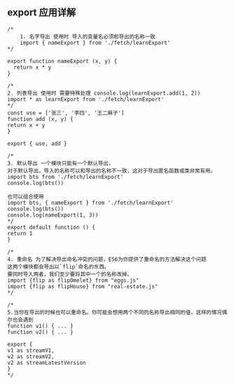 ## export  应用详解

```
/*
    1. 名字导出 使用时 导入的变量名必须和导出的名称一致
    import { nameExport } from './fetch/learnExport'
*/

export function nameExport (x, y) {
  return x * y
}
```

```
/*
2. 列表导出 使用时 需要特殊处理 console.log(learnExport.add(1, 2))
import * as learnExport from './fetch/learnExport'
*/
const use = ['张三', '李四', '王二麻子']
function add (x, y) {
return x + y
}

export { use, add }
```

```
/*
3. 默认导出 一个模块只能有一个默认导出，
对于默认导出，导入的名称可以和导出的名称不一致，这对于导出匿名函数或类非常有用。
import bts from './fetch/learnExport'
console.log(bts())

也可以组合使用
import bts, { nameExport } from './fetch/learnExport'
console.log(bts())
console.log(nameExport(1, 3))
*/
export default function () {
return 1
}
```

    /*
    4. 重命名 为了解决导出命名冲突的问题，ES6为你提供了重命名的方法解决这个问题
    这两个模块都会导出以`flip`命名的东西。
    要同时导入两者，我们至少要将其中一个的名称改掉。
    import {flip as flipOmelet} from "eggs.js"
    import {flip as flipHouse} from "real-estate.js"
    */

    /*
    5.当你在导出的时候也可以重命名。你可能会想用两个不同的名称导出相同的值，这样的情况偶尔也会遇到
    function v1() { ... }
    function v2() { ... }

    export {
    v1 as streamV1,
    v2 as streamV2,
    v2 as streamLatestVersion
    }
    */



